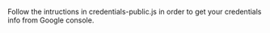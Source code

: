 Follow the intructions in credentials-public.js in order to get your credentials info from Google console.